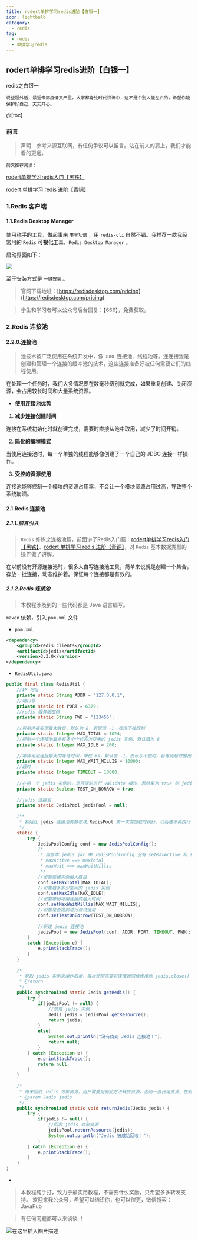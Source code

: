 ```yaml
---
title: rodert单排学习redis进阶【白银一】
icon: lightbulb
category:
  - redis
tag:
  - redis
  - 单排学习redis
---
```






## rodert单排学习redis进阶【白银一】

<!-- more -->

redis之白银一

`说些题外话，最近帝都疫情又严重，大家都身处时代洪流中，这不是个别人能左右的，希望你能保护好自己，天天开心。`


@[toc]
### 前言

> 声明：参考来源互联网，有任何争议可以留言。站在前人的肩上，我们才能看的更远。


`前文推荐阅读：`

[rodert单排学习redis入门【黑铁】](https://mp.weixin.qq.com/mp/appmsgalbum?__biz=MzUzNDUyOTY0Nw==&action=getalbum&album_id=1389304118178840577&subscene=126&scenenote=https%3A%2F%2Fmp.weixin.qq.com%2Fs%3F__biz%3DMzUzNDUyOTY0Nw%3D%3D%26mid%3D2247484050%26idx%3D1%26sn%3D5b76110a20c22959fdbbe1f8f367a709%26chksm%3Dfa921192cde59884bd8c810eba099e3d371f7f77f9481d167e76753739fce4ed0111ca343a35%26scene%3D126%26sessionid%3D1593072726%26key%3D2e8f81eda3e54fad73caa3aec9e546eec371260ca3b30cbb0e97ee0d569806699c0e6ac6bc8f1a0a04974a4f03d1e9ce9ae1bc838e0c06e3ac25f682055eca28db3fc0078943eafe783bb4e5e6816f33%26ascene%3D1%26uin%3DMTk1NDc4MzM2Mg%253D%253D%26devicetype%3DWindows%2B10%2Bx64%26version%3D62090070%26lang%3Dzh_CN%26exportkey%3DAYmXGhQITcjoyZn4ey%252Bxo5Q%253D%26pass_ticket%3DguqlwSdMxkC7XLyNJjPoGkvn0U9XOSyfcXnMeGtUYAn8EAUS8reK0TbBSbbW9Nss%26winzoom%3D1#wechat_redirect)

[rodert 单排学习 redis 进阶【青铜】](https://mp.weixin.qq.com/s/S2qZiJG-_HgW3ET9Sl0EAg)

### 1.Redis 客户端
#### 1.1.Redis Desktop Manager
使用称手的工具，做起事来 `事半功倍` ，用 `redis-cli` 自然不错。我推荐一款我经常用的 `Redis` **可视化**工具，`Redis Desktop Manager` 。

启动界面如下：


![](https://imgconvert.csdnimg.cn/aHR0cHM6Ly9zdGF0aWMwMS5pbWdrci5jb20vdGVtcC81MzEyMWYwMGVkNDg0ZTJlYWFkYTZlYWM2NGMzMjE1NC5wbmc?x-oss-process=image/format,png)

至于安装方式是 `一键安装` 。





> 官网下载地址：[https://redisdesktop.com/pricing](https://redisdesktop.com/pricing)

> 学生和学习者可以公众号后台回复：【666】，免费获取。



### 2.Redis 连接池

#### 2.2.0.连接池

> 池技术被广泛使用在系统开发中，像 `JDBC` 连接池、线程池等。连连接池是创建和管理一个连接的缓冲池的技术，这些连接准备好被任何需要它们的线程使用。

在处理一个任务时，我们大多情况要在数毫秒级别就完成，如果重复创建、关闭资源，会占用较长时间和大量系统资源。

- **使用连接池优势**

1. **减少连接创建时间**

连接在系统初始化时就创建完成，需要时直接从池中取用，减少了时间开销。


2. **简化的编程模式**

当使用连接池时，每一个单独的线程能够像创建了一个自己的 JDBC 连接一样操作。

3. **受控的资源使用**

连接池能够控制一个模块的资源占用率，不会让一个模块资源占用过高，导致整个系统崩溃。

#### 2.1.Redis 连接池
##### 2.1.1.前言引入



> `Redis` 修炼之连接池篇，前面讲了Redis入门篇：[rodert单排学习redis入门【黑铁】](https://mp.weixin.qq.com/mp/appmsgalbum?__biz=MzUzNDUyOTY0Nw==&action=getalbum&album_id=1389304118178840577&subscene=126&scenenote=https%3A%2F%2Fmp.weixin.qq.com%2Fs%3F__biz%3DMzUzNDUyOTY0Nw%3D%3D%26mid%3D2247484050%26idx%3D1%26sn%3D5b76110a20c22959fdbbe1f8f367a709%26chksm%3Dfa921192cde59884bd8c810eba099e3d371f7f77f9481d167e76753739fce4ed0111ca343a35%26scene%3D126%26sessionid%3D1593072726%26key%3D2e8f81eda3e54fad73caa3aec9e546eec371260ca3b30cbb0e97ee0d569806699c0e6ac6bc8f1a0a04974a4f03d1e9ce9ae1bc838e0c06e3ac25f682055eca28db3fc0078943eafe783bb4e5e6816f33%26ascene%3D1%26uin%3DMTk1NDc4MzM2Mg%253D%253D%26devicetype%3DWindows%2B10%2Bx64%26version%3D62090070%26lang%3Dzh_CN%26exportkey%3DAYmXGhQITcjoyZn4ey%252Bxo5Q%253D%26pass_ticket%3DguqlwSdMxkC7XLyNJjPoGkvn0U9XOSyfcXnMeGtUYAn8EAUS8reK0TbBSbbW9Nss%26winzoom%3D1#wechat_redirect)、[rodert 单排学习 redis 进阶【青铜】](https://mp.weixin.qq.com/s/S2qZiJG-_HgW3ET9Sl0EAg)，对 `Redis` 基本数据类型的操作做了讲解。


在以前没有开源连接池时，很多人自写连接池工具，简单来说就是创建一个集合，存放一批连接，动态维护着。保证每个连接都是有效的。



##### 2.1.2.Redis 连接池

> 本教程涉及到的一些代码都是 Java 语言编写。


`maven` 依赖，引入 `pom.xml` 文件

- `pom.xml`

```xml
<dependency>
    <groupId>redis.clients</groupId>
    <artifactId>jedis</artifactId>
    <version>3.3.0</version>
</dependency>
```

- `RedisUtil.java`

```java
public final class RedisUtil {
    //IP 地址
    private static String ADDR = "127.0.0.1";
    //端口号
    private static int PORT = 6379;
    //redis 服务端密码
    private static String PWD = "123456";
    
    //可用连接实例最大数目，默认为 8，若赋值 -1，表示不被限制
    private static Integer MAX_TOTAL = 1024;
    //控制一个连接池最多有多少个状态为空闲的 jedis 实例，默认值为 8
    private static Integer MAX_IDLE = 200;
    
    //等待可用连接最大的等待时间，单位 ms，默认值 -1，表示永不超时，若等待超时抛出 JedisConnectionException
    private static Integer MAX_WAIT_MILLIS = 10000;
    //超时
    private static Integer TIMEOUT = 10000;
    
    //在用一个 jedis 实例时，是否提前进行 validate 操作，若结果为 true 则 jedis 实例可用
    private static Boolean TEST_ON_BORROW = true;
    
    //jedis 连接池
    private static JedisPool jedisPool = null;
    
    /**
     * 初始化 jedis 连接池的静态块,RedisPool 第一次类加载时执行，以后便不再执行
     */
    static {
        try {
            JedisPoolConfig conf = new JedisPoolConfig();
            /*
             * 高版本 jedis jar 中 JedisPoolConfig 没有 setMaxActive 和 setMaxWait 属性，因为官方在高版本			   * 中启用了此方法，用以下两个属性替换
             * maxActive ==> maxTotal
             * maxWait ==> maxWaitMillis
             */
            //设置连接实例最大数目
            conf.setMaxTotal(MAX_TOTAL);
            //设置最多多少空闲的 jedis 实例
            conf.setMaxIdle(MAX_IDLE);
            //设置等待可用连接的最大时间
            conf.setMaxWaitMillis(MAX_WAIT_MILLIS);
            //设置是否提前进行测试借用
            conf.setTestOnBorrow(TEST_ON_BORROW);
            
            //新建 jedis 连接池
            jedisPool = new JedisPool(conf, ADDR, PORT, TIMEOUT, PWD);
        }
        catch (Exception e) {
            e.printStackTrace();
        }
    }
    
    /*
     * 获取 jedis 实例来操作数据，每次使用完要将连接返回给连接池 jedis.close()
     * @return
     */
    public synchronized static Jedis getRedis() {
        try {
            if(jedisPool != null) {
                //获取 jedis 实例
                Jedis jedis = jedisPool.getResource();
                return jedis;
            }
            else{
                System.out.println("没有找到 Jedis 连接池！");
                return null;
            }
        } catch (Exception e) {
            e.printStackTrace();
            return null;
        }
    }
    
    /*
     * 用来回收 Jedis 对象资源，用户需要用到此方法释放资源，否则一直占用资源，在新版本中，`returnResource(jedis) 将被废弃不推荐使用，`直接调用 `jedis.close();` 归还连接到连接池。
     * @param Jedis jedis
     */
    public synchronized static void returnJedis(Jedis jedis) {
        try {
            if(jedis != null) {
                //回收 jedis 对象资源
                jedisPool.returnResource(jedis);
                System.out.println("Jedis 被成功回收！");
            }
        } catch (Exception e) {
            e.printStackTrace();
        }
    }
}
```

-


> 本教程纯手打，致力于最实用教程，不需要什么奖励，只希望多多转发支持。
> 欢迎来我公众号，希望可以结识你，也可以催更，微信搜索：JavaPub

> 有任何问题都可以来谈谈 ！

![在这里插入图片描述](https://img-blog.csdnimg.cn/20200625165207975.jpg)

